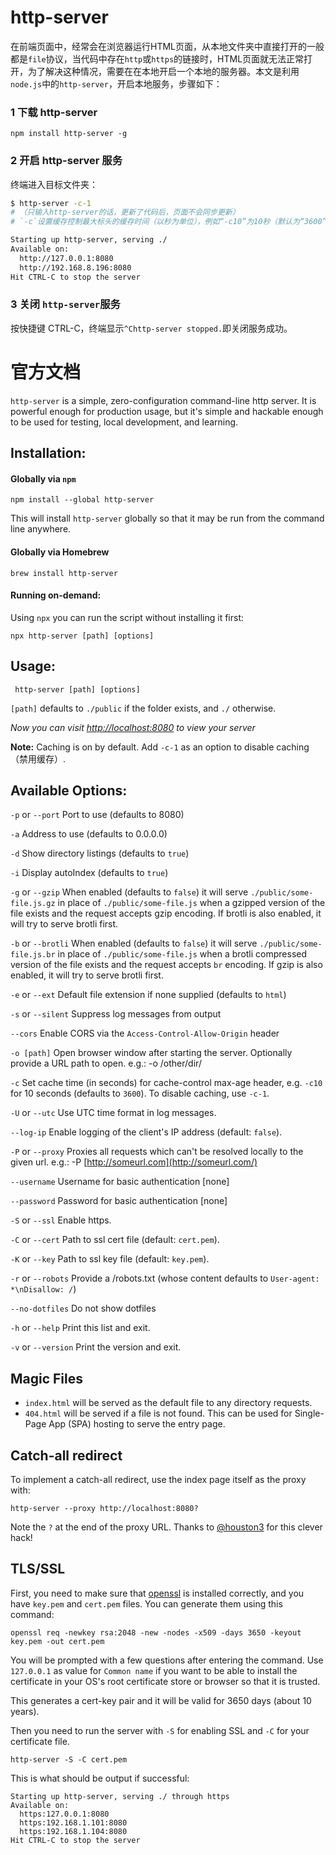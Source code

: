 # http-server

在前端页面中，经常会在浏览器运行HTML页面，从本地文件夹中直接打开的一般都是`file`协议，当代码中存在`http`或`https`的链接时，HTML页面就无法正常打开，为了解决这种情况，需要在在本地开启一个本地的服务器。本文是利用`node.js`中的`http-server`，开启本地服务，步骤如下：

### 1 下载 http-server

`npm install http-server -g`

### 2 开启 http-server 服务

终端进入目标文件夹：

```bash
$ http-server -c-1
# （只输入http-server的话，更新了代码后，页面不会同步更新）
# `-c`设置缓存控制最大标头的缓存时间（以秒为单位），例如“-c10”为10秒（默认为“3600”）。要禁用缓存，请使用“-c-1”。

Starting up http-server, serving ./
Available on:
  http://127.0.0.1:8080
  http://192.168.8.196:8080
Hit CTRL-C to stop the server
```

### 3 关闭 `http-server`服务

按快捷键 CTRL-C，终端显示`^Chttp-server stopped.`即关闭服务成功。



# 官方文档

`http-server` is a simple, zero-configuration command-line http server. It is powerful enough for production usage, but it's simple and hackable enough to be used for testing, local development, and learning.

## Installation:

#### Globally via `npm`

```
npm install --global http-server
```

This will install `http-server` globally so that it may be run from the command line anywhere.

#### Globally via Homebrew

```
brew install http-server
```

#### Running on-demand:

Using `npx` you can run the script without installing it first:

```
npx http-server [path] [options]
```

## Usage:

```
 http-server [path] [options]
```

`[path]` defaults to `./public` if the folder exists, and `./` otherwise.

*Now you can visit [http://localhost:8080](http://localhost:8080/) to view your server*

**Note:** Caching is on by default. Add `-c-1` as an option to disable caching（禁用缓存）.



## Available Options:

`-p` or `--port` Port to use (defaults to 8080)

`-a` Address to use (defaults to 0.0.0.0)

`-d` Show directory listings (defaults to `true`)

`-i` Display autoIndex (defaults to `true`)

`-g` or `--gzip` When enabled (defaults to `false`) it will serve `./public/some-file.js.gz` in place of `./public/some-file.js` when a gzipped version of the file exists and the request accepts gzip encoding. If brotli is also enabled, it will try to serve brotli first.

`-b` or `--brotli` When enabled (defaults to `false`) it will serve `./public/some-file.js.br` in place of `./public/some-file.js` when a brotli compressed version of the file exists and the request accepts `br` encoding. If gzip is also enabled, it will try to serve brotli first.

`-e` or `--ext` Default file extension if none supplied (defaults to `html`)

`-s` or `--silent` Suppress log messages from output

`--cors` Enable CORS via the `Access-Control-Allow-Origin` header

`-o [path]` Open browser window after starting the server. Optionally provide a URL path to open. e.g.: -o /other/dir/

`-c` Set cache time (in seconds) for cache-control max-age header, e.g. `-c10` for 10 seconds (defaults to `3600`). To disable caching, use `-c-1`.

`-U` or `--utc` Use UTC time format in log messages.

`--log-ip` Enable logging of the client's IP address (default: `false`).

`-P` or `--proxy` Proxies all requests which can't be resolved locally to the given url. e.g.: -P [http://someurl.com](http://someurl.com/)

`--username` Username for basic authentication [none]

`--password` Password for basic authentication [none]

`-S` or `--ssl` Enable https.

`-C` or `--cert` Path to ssl cert file (default: `cert.pem`).

`-K` or `--key` Path to ssl key file (default: `key.pem`).

`-r` or `--robots` Provide a /robots.txt (whose content defaults to `User-agent: *\nDisallow: /`)

`--no-dotfiles` Do not show dotfiles

`-h` or `--help` Print this list and exit.

`-v` or `--version` Print the version and exit.

## Magic Files

- `index.html` will be served as the default file to any directory requests.
- `404.html` will be served if a file is not found. This can be used for Single-Page App (SPA) hosting to serve the entry page.

## Catch-all redirect

To implement a catch-all redirect, use the index page itself as the proxy with:

```
http-server --proxy http://localhost:8080?
```

Note the `?` at the end of the proxy URL. Thanks to [@houston3](https://github.com/houston3) for this clever hack!

## TLS/SSL

First, you need to make sure that [openssl](https://github.com/openssl/openssl) is installed correctly, and you have `key.pem` and `cert.pem` files. You can generate them using this command:

```
openssl req -newkey rsa:2048 -new -nodes -x509 -days 3650 -keyout key.pem -out cert.pem
```

You will be prompted with a few questions after entering the command. Use `127.0.0.1` as value for `Common name` if you want to be able to install the certificate in your OS's root certificate store or browser so that it is trusted.

This generates a cert-key pair and it will be valid for 3650 days (about 10 years).

Then you need to run the server with `-S` for enabling SSL and `-C` for your certificate file.

```
http-server -S -C cert.pem
```

This is what should be output if successful:

```
Starting up http-server, serving ./ through https
Available on:
  https:127.0.0.1:8080
  https:192.168.1.101:8080
  https:192.168.1.104:8080
Hit CTRL-C to stop the server
```
